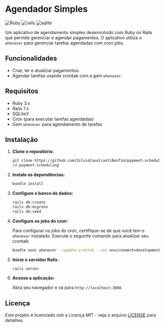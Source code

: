 # Agendador Simples

![Ruby](https://img.shields.io/badge/-Ruby-white?style=for-the-badge&logo=ruby&color=CC342D&logoColor=white)
![rails](https://img.shields.io/badge/-Ruby_On_Rails-white?style=for-the-badge&logo=rubyonrails&color=D30001&logoColor=white)
![sqlite](https://img.shields.io/badge/-SQLite-white?style=for-the-badge&logo=sqlite&color=003B57&logoColor=white)

Um aplicativo de agendamento simples desenvolvido com Ruby on Rails que permite gerenciar e agendar pagamentos. O aplicativo utiliza o `whenever` para gerenciar tarefas agendadas com cron jobs.

## Funcionalidades

- Criar, ler e atualizar pagamentos.
- Agendar tarefas usando crontab com a gem `whenever`.

## Requisitos

- Ruby 3.x
- Rails 7.x
- SQLite3
- Cron (para executar tarefas agendadas)
- Gem `whenever` para agendamento de tarefas

## Instalação

1. **Clone o repositório:**

    ```bash
    git clone https://github.com/SilvioCavalcantiBonfim/payment-scheduling.git
    cd payment-scheduling
    ```

2. **Instale as dependências:**

    ```bash
    bundle install
    ```

3. **Configure o banco de dados:**

    ```bash
    rails db:create
    rails db:migrate
    rails db:seed
    ```

4. **Configure os jobs do cron:**

    Para configurar os jobs do cron, certifique-se de que você tem o `whenever` instalado. Execute o seguinte comando para atualizar seu crontab:

    ```bash
    bundle exec whenever --update-crontab --set environment=development
    ```

5. **Inicie o servidor Rails:**

    ```bash
    rails server
    ```

6. **Acesse a aplicação:**

    Abra seu navegador e vá para `http://localhost:3000`.

## Licença

Este projeto é licenciado sob a Licença MIT - veja o arquivo [LICENSE](LICENSE) para detalhes.
